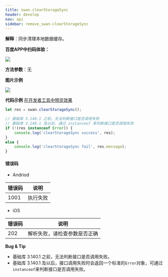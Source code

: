 ```yaml
---
title: swan.clearStorageSync
header: develop
nav: api
sidebar: remove_swan-clearStorageSync
---
```


 
**解释**：同步清理本地数据缓存。

**百度APP中扫码体验：**

<img src="https://b.bdstatic.com/miniapp/assets/images/doc_demo/storage.png"  class="demo-qrcode-image" />

**方法参数**：无

**图片示例**

<div class="m-doc-custom-examples">
    <div class="m-doc-custom-examples-correct">
        <img src="https://b.bdstatic.com/miniapp/image/clearStorage.gif">
    </div>
    <div class="m-doc-custom-examples-correct">
        <img src=" ">
    </div>
    <div class="m-doc-custom-examples-correct">
        <img src=" ">
    </div>     
</div>

**代码示例**
<a href="swanide://fragment/fd03b254ff72c23f94ee235a6722242a1577107667643" title="在开发者工具中预览效果" target="_self">在开发者工具中预览效果</a>

```js
let res = swan.clearStorageSync();

// 基础库 3.140.1 之前，无法判断接口是否调用失败
// 基础库 3.140.1 及以后，通过 instanceof 来判断接口是否调用失败
if (!(res instanceof Error)) {
    console.log('clearStorageSync success', res);
}
else {
    console.log('clearStorageSync fail', res.message);
}
```

#### 错误码
* Andriod

|错误码|说明|
|--|--|
|1001|执行失败|

* iOS

|错误码|说明|
|--|--|
|202|解析失败，请检查参数是否正确|

**Bug & Tip**

* 基础库 3.140.1 之前，无法判断接口是否调用失败。
* 基础库 3.140.1 及以后，接口调用失败时会返回一个标准的`Error`对象，可通过`instanceof`来判断接口是否调用失败。